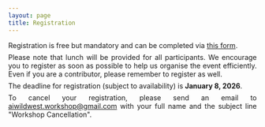 ```yaml
---
layout: page
title: Registration
---
```

<div style="text-align:justify;padding:0;">
Registration is free but mandatory and can be completed via <a href="https://docs.google.com/forms/d/e/1FAIpQLSfy9Ms3Lvb_UnB-eAdtpm4Ax5WOCXGROwO_8B43q_NMLz5Yxg/viewform?usp=header">this form</a>.
</div>
<div style="text-align:justify;margin-top:0.5em;padding:0;">
Please note that lunch will be provided for all participants. We encourage you to register as soon as possible to help us organise the event efficiently.
Even if you are a contributor, please remember to register as well.
</div>
<div style="text-align:justify;margin-top:0.5em;padding:0;">
The deadline for registration (subject to availability) is <strong>January 8, 2026</strong>.
</div>
<div style="text-align:justify;margin-top:0.5em;padding:0;">
To cancel your registration, please send an email to <a href="mailto:aiwildwest.workshop@gmail.com">aiwildwest.workshop@gmail.com</a>
with your full name and the subject line "Workshop Cancellation".
</div>














